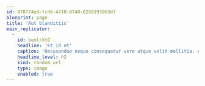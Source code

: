```yaml
---
id: 878774ed-fcd6-47f8-8748-0258193963d7
blueprint: page
title: 'Aut blanditiis'
main_replicator:
  -
    id: bemlrXtO
    headline: 'Et id et'
    caption: 'Recusandae neque consequatur vero atque velit mollitia. Aliquid rerum vel est qui commodi itaque. Eos voluptatem ut libero aut veniam esse.'
    headline_level: h2
    kind: random_url
    type: image
    enabled: true
---
```

